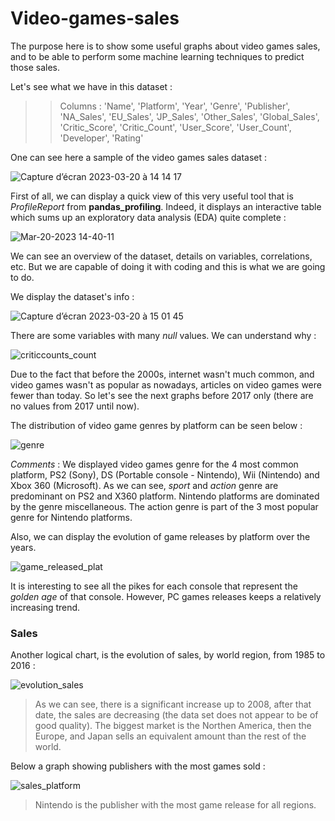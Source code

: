# Video-games-sales

The purpose here is to show some useful graphs about video games sales, and to be able to perform some machine learning techniques to predict those sales.

Let's see what we have in this dataset :
>> Columns : 'Name', 'Platform', 'Year', 'Genre', 'Publisher', 'NA_Sales',
       'EU_Sales', 'JP_Sales', 'Other_Sales', 'Global_Sales', 'Critic_Score',
       'Critic_Count', 'User_Score', 'User_Count', 'Developer', 'Rating'

One can see here a sample of the video games sales dataset :

![Capture d’écran 2023-03-20 à 14 14 17](https://user-images.githubusercontent.com/62601686/226349663-0daab382-a382-45b6-8e1b-55531ab72da1.png)

First of all, we can display a quick view of this very useful tool that is _ProfileReport_ from __pandas_profiling__. Indeed, it displays an interactive table which sums up an exploratory data analysis (EDA) quite complete : 

![Mar-20-2023 14-40-11](https://user-images.githubusercontent.com/62601686/226357253-c3b27db3-c96d-41e1-8338-97fd349c5c5d.gif)

We can see an overview of the dataset, details on variables, correlations, etc. But we are capable of doing it with coding and this is what we are going to do.

We display the dataset's info : 

![Capture d’écran 2023-03-20 à 15 01 45](https://user-images.githubusercontent.com/62601686/226363455-4cf2a26a-bea4-41af-bfd2-820c74e78073.png)

There are some variables with many _null_ values. We can understand why :

![criticcounts_count](https://user-images.githubusercontent.com/62601686/226370067-2a70bc12-98a5-4427-8200-16437ed3510b.png)

Due to the fact that before the 2000s, internet wasn't much common, and video games wasn't as popular as nowadays, articles on video games were fewer than today. So let's see the next graphs before 2017 only (there are no values from 2017 until now).

The distribution of video game genres by platform can be seen below :

![genre](https://user-images.githubusercontent.com/62601686/227252615-e3e6b482-bd61-41f7-8f21-2b065c305dcd.png)

_Comments_ : We displayed video games genre for the 4 most common platform, PS2 (Sony), DS (Portable console - Nintendo), Wii (Nintendo) and Xbox 360 (Microsoft). As we can see, _sport_ and _action_ genre are predominant on PS2 and X360 platform. Nintendo platforms are dominated by the genre miscellaneous. The action genre is part of the 3 most popular genre for Nintendo platforms.

Also, we can display the evolution of game releases by platform over the years.

![game_released_plat](https://user-images.githubusercontent.com/62601686/227637439-b8331cd9-754e-41d9-b64e-aca73212de57.gif)

It is interesting to see all the pikes for each console that represent the _golden age_ of that console. However, PC games releases keeps a relatively increasing trend.

### Sales

Another logical chart, is the evolution of sales, by world region, from 1985 to 2016 :

![evolution_sales](https://user-images.githubusercontent.com/62601686/228664902-1747f6fd-a8d1-45b6-92d5-8aa5323d4322.png)

> As we can see, there is a significant increase up to 2008, after that date, the sales are decreasing (the data set does not appear to be of 
> good quality). The biggest market is the Northen America, then the Europe, and Japan sells an equivalent amount than the rest of the world.


Below a graph showing publishers with the most games sold :

![sales_platform](https://user-images.githubusercontent.com/62601686/230470872-f2cf74e7-e462-4562-8261-3aafe80557db.png)

> Nintendo is the publisher with the most game release for all regions.


